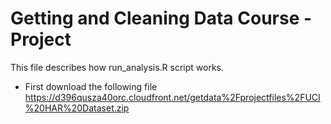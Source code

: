 Getting and Cleaning Data Course - Project
========================================
This file describes how run_analysis.R script works.
* First download the following file https://d396qusza40orc.cloudfront.net/getdata%2Fprojectfiles%2FUCI%20HAR%20Dataset.zip
